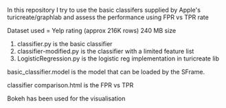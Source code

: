 In this repository I try to use the basic classifers supplied by Apple's turicreate/graphlab and assess the performance using FPR vs TPR rate

Dataset used = Yelp rating (approx 216K rows)
240 MB size

1. classifier.py is the basic classifier
2. classifier-modified.py is the classifier with a limited feature list
3. LogisticRegression.py is the logistic reg implementation in turicreate lib

basic_classifier.model is the model that can be loaded by the SFrame.

classifier comparison.html is the FPR vs TPR

Bokeh has been used for the visualisation
